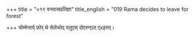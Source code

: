 +++
title = "०१९ वनवासप्रतिज्ञा"
title_english = "019 Rama decides to leave for forest"

+++
चोम्मेन्तर्य् फ़ोर् थे सेलेच्तेद् वलुएस् दोएस्न्ऽत् एxइस्त्।
